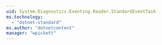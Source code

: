 ```yaml
---
uid: System.Diagnostics.Eventing.Reader.StandardEventTask
ms.technology: 
  - "dotnet-standard"
ms.author: "dotnetcontent"
manager: "wpickett"
---
```

